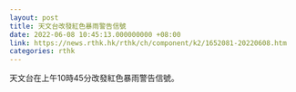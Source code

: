 ```yaml
---
layout: post
title: 天文台改發紅色暴雨警告信號
date: 2022-06-08 10:45:13.000000000 +08:00
link: https://news.rthk.hk/rthk/ch/component/k2/1652081-20220608.htm
categories: rthk
---
```


天文台在上午10時45分改發紅色暴雨警告信號。
